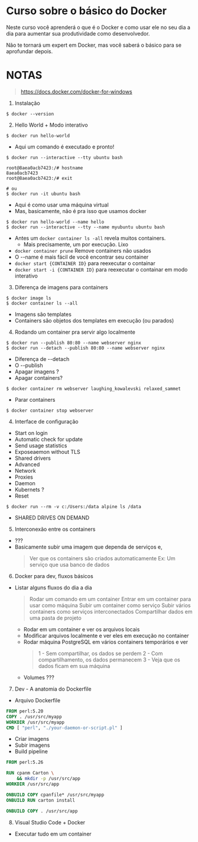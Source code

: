 Curso sobre o básico do Docker
==============================

Neste curso você aprenderá o que é o Docker e como usar ele no seu dia a dia para aumentar
sua produtividade como desenvolvedor.

Não te tornará um expert em Docker, mas você saberá o básico para se aprofundar depois.

# NOTAS

> https://docs.docker.com/docker-for-windows

1) Instalação
```
$ docker --version
```

2) Hello World + Modo interativo
```
$ docker run hello-world
```
- Aqui um comando é executado e pronto!

```
$ docker run --interactive --tty ubuntu bash

root@8aea0acb7423:/# hostname
8aea0acb7423
root@8aea0acb7423:/# exit

# ou
$ docker run -it ubuntu bash
```
- Aqui é como usar uma máquina virtual
- Mas, basicamente, não é pra isso que usamos docker

```
$ docker run hello-world --name hello
$ docker run --interactive --tty --name myubuntu ubuntu bash
```
- Antes um `docker container ls -all` revela muitos containers.
  - Mais precisamente, um por execução. Lixo
- `docker container prune` Remove containers não usados
- O --name é mais fácil de você encontrar seu container
- `docker start {CONTAINER ID}` para reexecutar o containar
- `docker start -i {CONTAINER ID}` para reexecutar o containar em modo interativo

3) Diferença de imagens para containers
```
$ docker image ls
$ docker container ls --all
```
- Imagens são templates
- Containers são objetos dos templates em execução (ou parados)

4) Rodando um container pra servir algo localmente
```
$ docker run --publish 80:80 --name webserver nginx
$ docker run --detach --publish 80:80 --name webserver nginx
```
- Diferença de --detach
- O --publish
- Apagar imagens ?
- Apagar containers?
```
$ docker container rm webserver laughing_kowalevski relaxed_sammet
```

- Parar containers
```
$ docker container stop webserver
```

4) Interface de configuração
- Start on login
- Automatic check for update
- Send usage statistics
- Exposeaemon without TLS
- Shared drivers
- Advanced
- Network
- Proxies
- Daemon
- Kubernets ?
- Reset
```
$ docker run --rm -v c:/Users:/data alpine ls /data
```
- SHARED DRIVES ON DEMAND

5) Interconexão entre os containers
- ???
- Basicamente subir uma imagem que dependa de serviços e,
  > Ver que os containers são criados automaticamente
  > Ex: Um serviço que usa banco de dados

6) Docker para dev, fluxos básicos
- Listar alguns fluxos do dia a dia
  > Rodar um comando em um container
  > Entrar em um container para usar como máquina
  > Subir um container como serviço
  > Subir vários containers como serviços interconectados
  > Compartilhar dados em uma pasta de projeto
    - Rodar em um container e ver os arquivos locais
    - Modificar arquivos localmente e ver eles em execução no container
    - Rodar máquina PostgreSQL em vários containers temporários e ver
	  > 1 - Sem compartilhar, os dados se perdem
	  > 2 - Com compartilhamento, os dados permanecem
	  > 3 - Veja que os dados ficam em sua máquina
	- Volumes ???

7) Dev - A anatomia do Dockerfile
- Arquivo Dockerfile
```Dockerfile
FROM perl:5.20
COPY . /usr/src/myapp
WORKDIR /usr/src/myapp
CMD [ "perl", "./your-daemon-or-script.pl" ]
```
- Criar imagens
- Subir imagens
- Build pipeline
```Dockerfile
FROM perl:5.26

RUN cpanm Carton \
    && mkdir -p /usr/src/app
WORKDIR /usr/src/app

ONBUILD COPY cpanfile* /usr/src/myapp
ONBUILD RUN carton install

ONBUILD COPY . /usr/src/app
```

8) Visual Studio Code + Docker
- Executar tudo em um container
